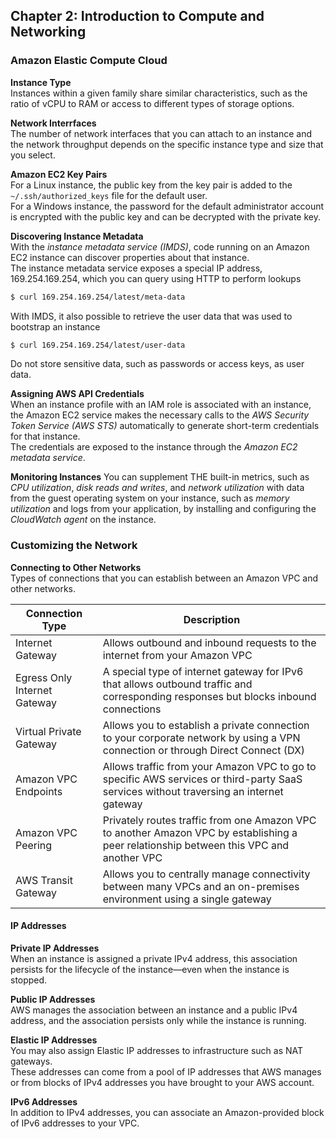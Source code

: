 ## Chapter 2: Introduction to Compute and Networking

### Amazon Elastic Compute Cloud
__Instance Type__  
Instances within a given family share similar characteristics, such as the ratio of vCPU to RAM or access to different types of storage options.  

__Network Interrfaces__  
The number of network interfaces that you can attach to an instance and the network
throughput depends on the specific instance type and size that you select.  

__Amazon EC2 Key Pairs__  
For a Linux instance, the public key from the key pair is added to the `~/.ssh/authorized_keys` file for the default user.  
For a Windows instance, the password for the default administrator account is encrypted with the public key and can be decrypted with the private key.

__Discovering Instance Metadata__  
With the _instance metadata service (IMDS)_, code running on an Amazon EC2 instance can discover properties about that instance.  
The instance metadata service exposes a special IP address, 169.254.169.254, which you can query using HTTP to perform lookups
```bash
$ curl 169.254.169.254/latest/meta-data
```
With IMDS, it also possible to retrieve the user data that was used to bootstrap an instance
```bash
$ curl 169.254.169.254/latest/user-data
```  
Do not store sensitive data, such as passwords or access keys, as user data.  

__Assigning AWS API Credentials__  
When an instance profile with an IAM role is associated with an instance, the Amazon EC2 service makes the necessary calls to the _AWS Security Token Service (AWS STS)_ automatically to generate short-term credentials for that instance.    
The credentials are exposed to the instance through the _Amazon EC2 metadata service_.  

__Monitoring Instances__
You can supplement THE built-in metrics, such as _CPU utilization_, _disk reads and writes_, and _network utilization_ with data from the guest operating system on your instance, such as _memory utilization_ and logs from your application, by installing and configuring the _CloudWatch agent_ on the instance.

### Customizing the Network
__Connecting to Other Networks__  
Types of connections that you can establish between an Amazon VPC and other networks.

Connection Type              | Description
-----------------------------|-------------------
Internet Gateway             | Allows outbound and inbound requests to the internet from your Amazon VPC
Egress Only Internet Gateway | A special type of internet gateway for IPv6 that allows outbound traffic and corresponding responses but blocks inbound connections
Virtual Private Gateway      | Allows you to establish a private connection to your corporate network by using a VPN connection or through Direct Connect (DX)
Amazon VPC Endpoints         | Allows traffic from your Amazon VPC to go to specific AWS services or third-party SaaS services without traversing an internet gateway
Amazon VPC Peering           | Privately routes traffic from one Amazon VPC to another Amazon VPC by establishing a peer relationship between this VPC and another VPC
AWS Transit Gateway          | Allows you to centrally manage connectivity between many VPCs and an on-premises environment using a single gateway

#### IP Addresses
__Private IP Addresses__  
When an instance is assigned a private IPv4 address, this association persists for the lifecycle of the instance—even when the instance is stopped.  

__Public IP Addresses__  
AWS manages the association between an instance and a public IPv4 address, and the
association persists only while the instance is running.  

__Elastic IP Addresses__  
You may also assign Elastic IP addresses to infrastructure such as NAT gateways.  
These addresses can come from a pool of IP addresses that AWS manages or from blocks of IPv4 addresses you have brought to your AWS account.  

__IPv6 Addresses__  
In addition to IPv4 addresses, you can associate an Amazon-provided block of IPv6 addresses to your VPC.
